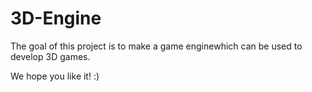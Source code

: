 # 3D-Engine
The goal of this project is to make a game enginewhich can be used to develop 3D games.

We hope you like it! :)
